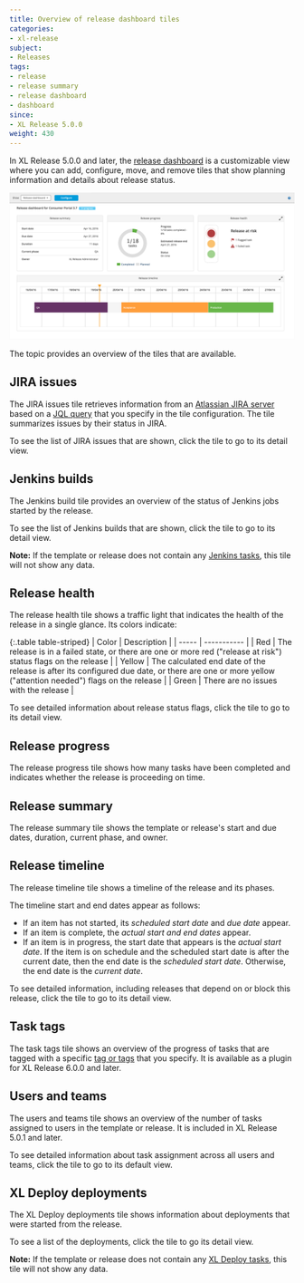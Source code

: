 ```yaml
---
title: Overview of release dashboard tiles
categories:
- xl-release
subject:
- Releases
tags:
- release
- release summary
- release dashboard
- dashboard
since:
- XL Release 5.0.0
weight: 430
---
```


In XL Release 5.0.0 and later, the [release dashboard](/xl-release/how-to/using-the-release-dashboard.html) is a customizable view where you can add, configure, move, and remove tiles that show planning information and details about release status.

![Release dashboard](../images/release-dashboard.png)

The topic provides an overview of the tiles that are available.

## JIRA issues

The JIRA issues tile retrieves information from an [Atlassian JIRA server](/xl-release/how-to/jira-plugin.html#set-up-a-jira-server) based on a [JQL query](https://confluence.atlassian.com/jira/advanced-searching-179442050.html) that you specify in the tile configuration. The tile summarizes issues by their status in JIRA.

To see the list of JIRA issues that are shown, click the tile to go to its detail view.

## Jenkins builds

The Jenkins build tile provides an overview of the status of Jenkins jobs started by the release.

To see the list of Jenkins builds that are shown, click the tile to go to its detail view.

**Note:** If the template or release does not contain any [Jenkins tasks](/xl-release/how-to/create-a-jenkins-task.html), this tile will not show any data.

## Release health

The release health tile shows a traffic light that indicates the health of the release in a single glance. Its colors indicate:

{:.table table-striped}
| Color | Description |
| ----- | ----------- |
| Red | The release is in a failed state, or there are one or more red ("release at risk") status flags on the release |
| Yellow | The calculated end date of the release is after its configured due date, or there are one or more yellow ("attention needed") flags on the release |
| Green | There are no issues with the release |

To see detailed information about release status flags, click the tile to go to its detail view.

## Release progress

The release progress tile shows how many tasks have been completed and indicates whether the release is proceeding on time.

## Release summary

The release summary tile shows the template or release's start and due dates, duration, current phase, and owner.

## Release timeline

The release timeline tile shows a timeline of the release and its phases.

The timeline start and end dates appear as follows:

* If an item has not started, its *scheduled start date* and *due date* appear.
* If an item is complete, the *actual start and end dates* appear.
* If an item is in progress, the start date that appears is the *actual start date*. If the item is on schedule and the scheduled start date is after the current date, then the end date is the *scheduled start date*. Otherwise, the end date is the *current date*.

To see detailed information, including releases that depend on or block this release, click the tile to go to its detail view.

## Task tags

The task tags tile shows an overview of the progress of tasks that are tagged with a specific [tag or tags](/xl-release/how-to/working-with-tasks.html#tags) that you specify. It is available as a plugin for XL Release 6.0.0 and later.

## Users and teams

The users and teams tile shows an overview of the number of tasks assigned to users in the template or release. It is included in XL Release 5.0.1 and later.

To see detailed information about task assignment across all users and teams, click the tile to go to its default view.

## XL Deploy deployments

The XL Deploy deployments tile shows information about deployments that were started from the release.

To see a list of the deployments, click the tile to go its detail view.

**Note:** If the template or release does not contain any [XL Deploy tasks](/xl-release/how-to/create-an-xl-deploy-task.html), this tile will not show any data.
